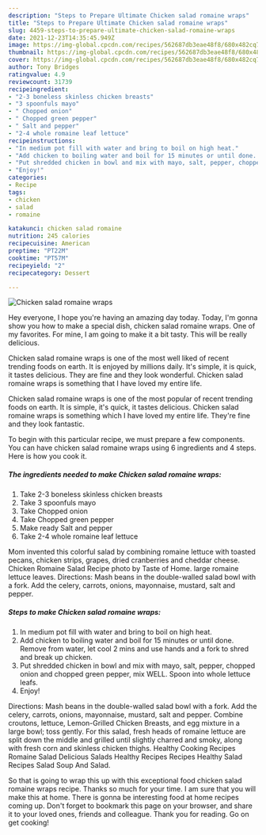 ```yaml
---
description: "Steps to Prepare Ultimate Chicken salad romaine wraps"
title: "Steps to Prepare Ultimate Chicken salad romaine wraps"
slug: 4459-steps-to-prepare-ultimate-chicken-salad-romaine-wraps
date: 2021-12-23T14:35:45.949Z
image: https://img-global.cpcdn.com/recipes/562687db3eae48f8/680x482cq70/chicken-salad-romaine-wraps-recipe-main-photo.jpg
thumbnail: https://img-global.cpcdn.com/recipes/562687db3eae48f8/680x482cq70/chicken-salad-romaine-wraps-recipe-main-photo.jpg
cover: https://img-global.cpcdn.com/recipes/562687db3eae48f8/680x482cq70/chicken-salad-romaine-wraps-recipe-main-photo.jpg
author: Tony Bridges
ratingvalue: 4.9
reviewcount: 31739
recipeingredient:
- "2-3 boneless skinless chicken breasts"
- "3 spoonfuls mayo"
- " Chopped onion"
- " Chopped green pepper"
- " Salt and pepper"
- "2-4 whole romaine leaf lettuce"
recipeinstructions:
- "In medium pot fill with water and bring to boil on high heat."
- "Add chicken to boiling water and boil for 15 minutes or until done. Remove from water, let cool 2 mins and use hands and a fork to shred and break up chicken."
- "Put shredded chicken in bowl and mix with mayo, salt, pepper, chopped onion and chopped green pepper, mix WELL. Spoon into whole lettuce leafs."
- "Enjoy!"
categories:
- Recipe
tags:
- chicken
- salad
- romaine

katakunci: chicken salad romaine 
nutrition: 245 calories
recipecuisine: American
preptime: "PT22M"
cooktime: "PT57M"
recipeyield: "2"
recipecategory: Dessert

---
```



![Chicken salad romaine wraps](https://img-global.cpcdn.com/recipes/562687db3eae48f8/680x482cq70/chicken-salad-romaine-wraps-recipe-main-photo.jpg)

Hey everyone, I hope you're having an amazing day today. Today, I'm gonna show you how to make a special dish, chicken salad romaine wraps. One of my favorites. For mine, I am going to make it a bit tasty. This will be really delicious.

Chicken salad romaine wraps is one of the most well liked of recent trending foods on earth. It is enjoyed by millions daily. It's simple, it is quick, it tastes delicious. They are fine and they look wonderful. Chicken salad romaine wraps is something that I have loved my entire life.

Chicken salad romaine wraps is one of the most popular of recent trending foods on earth. It is simple, it&#39;s quick, it tastes delicious. Chicken salad romaine wraps is something which I have loved my entire life. They&#39;re fine and they look fantastic.


To begin with this particular recipe, we must prepare a few components. You can have chicken salad romaine wraps using 6 ingredients and 4 steps. Here is how you cook it.

<!--inarticleads1-->

##### The ingredients needed to make Chicken salad romaine wraps:

1. Take 2-3 boneless skinless chicken breasts
1. Take 3 spoonfuls mayo
1. Take  Chopped onion
1. Take  Chopped green pepper
1. Make ready  Salt and pepper
1. Take 2-4 whole romaine leaf lettuce


Mom invented this colorful salad by combining romaine lettuce with toasted pecans, chicken strips, grapes, dried cranberries and cheddar cheese. Chicken Romaine Salad Recipe photo by Taste of Home. large romaine lettuce leaves. Directions: Mash beans in the double-walled salad bowl with a fork. Add the celery, carrots, onions, mayonnaise, mustard, salt and pepper. 

<!--inarticleads2-->

##### Steps to make Chicken salad romaine wraps:

1. In medium pot fill with water and bring to boil on high heat.
1. Add chicken to boiling water and boil for 15 minutes or until done. Remove from water, let cool 2 mins and use hands and a fork to shred and break up chicken.
1. Put shredded chicken in bowl and mix with mayo, salt, pepper, chopped onion and chopped green pepper, mix WELL. Spoon into whole lettuce leafs.
1. Enjoy!


Directions: Mash beans in the double-walled salad bowl with a fork. Add the celery, carrots, onions, mayonnaise, mustard, salt and pepper. Combine croutons, lettuce, Lemon-Grilled Chicken Breasts, and egg mixture in a large bowl; toss gently. For this salad, fresh heads of romaine lettuce are split down the middle and grilled until slightly charred and smoky, along with fresh corn and skinless chicken thighs. Healthy Cooking Recipes Romaine Salad Delicious Salads Healthy Recipes Recipes Healthy Salad Recipes Salad Soup And Salad. 

So that is going to wrap this up with this exceptional food chicken salad romaine wraps recipe. Thanks so much for your time. I am sure that you will make this at home. There is gonna be interesting food at home recipes coming up. Don't forget to bookmark this page on your browser, and share it to your loved ones, friends and colleague. Thank you for reading. Go on get cooking!
